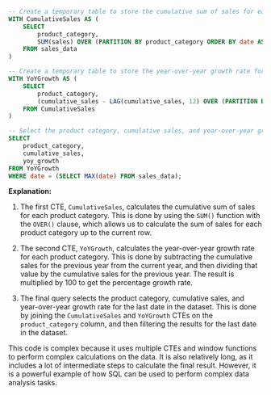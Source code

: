 ```sql
-- Create a temporary table to store the cumulative sum of sales for each product category
WITH CumulativeSales AS (
    SELECT
        product_category,
        SUM(sales) OVER (PARTITION BY product_category ORDER BY date ASC) AS cumulative_sales
    FROM sales_data
)

-- Create a temporary table to store the year-over-year growth rate for each product category
WITH YoYGrowth AS (
    SELECT
        product_category,
        (cumulative_sales - LAG(cumulative_sales, 12) OVER (PARTITION BY product_category ORDER BY date ASC)) / LAG(cumulative_sales, 12) OVER (PARTITION BY product_category ORDER BY date ASC) * 100 AS yoy_growth
    FROM CumulativeSales
)

-- Select the product category, cumulative sales, and year-over-year growth rate for the last date in the dataset
SELECT
    product_category,
    cumulative_sales,
    yoy_growth
FROM YoYGrowth
WHERE date = (SELECT MAX(date) FROM sales_data);
```

**Explanation:**

1. The first CTE, `CumulativeSales`, calculates the cumulative sum of sales for each product category. This is done by using the `SUM()` function with the `OVER()` clause, which allows us to calculate the sum of sales for each product category up to the current row.

2. The second CTE, `YoYGrowth`, calculates the year-over-year growth rate for each product category. This is done by subtracting the cumulative sales for the previous year from the current year, and then dividing that value by the cumulative sales for the previous year. The result is multiplied by 100 to get the percentage growth rate.

3. The final query selects the product category, cumulative sales, and year-over-year growth rate for the last date in the dataset. This is done by joining the `CumulativeSales` and `YoYGrowth` CTEs on the `product_category` column, and then filtering the results for the last date in the dataset.

This code is complex because it uses multiple CTEs and window functions to perform complex calculations on the data. It is also relatively long, as it includes a lot of intermediate steps to calculate the final result. However, it is a powerful example of how SQL can be used to perform complex data analysis tasks.